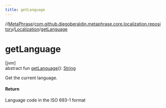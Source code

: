 ```yaml
---
title: getLanguage
---
```

//[MetaPhrase](../../../index.html)/[com.github.diegoberaldin.metaphrase.core.localization.repository](../index.html)/[Localization](index.html)/[getLanguage](get-language.html)



# getLanguage



[jvm]\
abstract fun [getLanguage](get-language.html)(): [String](https://kotlinlang.org/api/latest/jvm/stdlib/kotlin/-string/index.html)



Get the current language.



#### Return



Language code in the ISO 693-1 format




